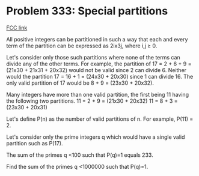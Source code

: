 # Problem 333: Special partitions

[FCC link](https://www.freecodecamp.org/learn/coding-interview-prep/project-euler/problem-333-special-partitions)

All positive integers can be partitioned in such a way that each and every term
of the partition can be expressed as 2ix3j, where i,j ≥ 0.

Let's consider only those such partitions where none of the terms can divide any
of the other terms. For example, the partition of 17 = 2 + 6 + 9 = (21x30 +
21x31 + 20x32) would not be valid since 2 can divide 6. Neither would the
partition 17 = 16 + 1 = (24x30 + 20x30) since 1 can divide 16. The only valid
partition of 17 would be 8 + 9 = (23x30 + 20x32).

Many integers have more than one valid partition, the first being 11 having the
following two partitions. 11 = 2 + 9 = (21x30 + 20x32) 11 = 8 + 3 = (23x30 +
20x31)

Let's define P(n) as the number of valid partitions of n. For example, P(11)
= 2.

Let's consider only the prime integers q which would have a single valid
partition such as P(17).

The sum of the primes q <100 such that P(q)=1 equals 233.

Find the sum of the primes q <1000000 such that P(q)=1.
